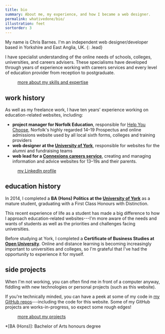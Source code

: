 ```yaml
---
title: bio
summary: About me, my experience, and how I became a web designer.
permalink: whativedone/bio/
illustration: feet
sortorder: 3
---
```


My name is Chris Barnes. I'm an independent web designer/developer based in Yorkshire and East Anglia, UK.
{: .lead}

I have specialist understanding of the online needs of schools, colleges, universities, and careers advisers. These specialisms have developed through years of experience working with careers services and every level of education provider from reception to postgraduate.

<figure class="link internal" markdown="span">
<a href="/whatido/expertise/" title="my expertise">more about my skills and expertise</a>
</figure>

## work history

As well as my freelance work, I have ten years' experience working on education-related websites, including:

- **project manager for Norfolk Education**, responsible for [Help You Choose](http://www.helpyouchoose.org), Norfolk's highly regarded 14–19 Prospectus and online admissions website used by all local sixth forms, colleges and training providers
- **web designer at the [University of York](http://www.yorkspace.net "YorkSpace, the University of York's alumni and giving website")**, responsible for websites for the alumni and fundraising teams
- **web lead for a [Connexions careers service](http://en.wikipedia.org/wiki/Connexions_(agency) "Wikipedia entry on Connexions")**, creating and managing information and advice websites for 13–19s and their parents.

<figure class="link" markdown="span">
<a href="http://uk.linkedin.com/in/cjbarnesuk/" title="Find me on LinkedIn">my LinkedIn profile</a>
</figure>

## education history

In 2014, I completed a **BA (Hons) Politics at the [University of York](http://www.york.ac.uk/ "University of York website")** as a mature student, graduating with a First Class Honours with Distinction.

This recent experience of life as a student has made a big difference to how I approach education-related websites---I'm more aware of the needs and wants of students as well as the priorities and challenges facing universities.

Before studying at York, I completed a **Certificate of Business Studies at [Open University](http://www.open.ac.uk/ "Open University website")**. Online and distance learning is becoming increasingly important to universities and colleges, so I'm grateful that I've had the opportunity to experience it for myself.

## side projects

When I'm not working, you can often find me in front of a computer anyway, fiddling with new technologies or personal projects (such as this website).

If you're technically minded, you can have a peek at some of my code in [my GitHub repos](https://github.com/cjbarnes/ "Find me on GitHub")---including the code for this website. Some of my GitHub projects are works-in-progress, so expect some rough edges!

<figure class="link internal" markdown="span">
<a href="/whativedone/projects/" title="my projects">more about my projects</a>
</figure>

*[BA (Hons)]: Bachelor of Arts honours degree
